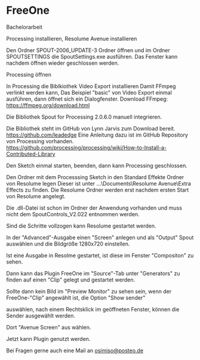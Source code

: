 # FreeOne
Bachelorarbeit

Processing installieren,
Resolume Avenue installieren

Den Ordner SPOUT-2006_UPDATE-3 Ordner öffnen und im Ordner SPOUTSETTINGS die SpoutSettings.exe ausführen.
Das Fenster kann nachdem öffnen wieder geschlossen werden.

Processing öffnen

In Processing die Biblkiothek Video Export installieren
Damit FFmpeg verlinkt werden kann, Das Beispiel "basic" von Video Export einmal ausführen,
dann öffnet sich ein Dialogfenster.
Download FFmpeg: https://ffmpeg.org/download.html

Die Bibliothek Spout for Processing 2.0.6.0 manuell integrieren.

Die Bibliothek steht im GitHub von Lynn Jarvis zum Download bereit.
https://github.com/leadedge
Eine Anleitung dazu ist im GitHub Repository von Processing vorhanden.
https://github.com/processing/processing/wiki/How-to-Install-a-Contributed-Library

Den Sketch einmal starten, beenden, dann kann Processing geschlossen.

Den Ordner mit dem Processsing Sketch in den Standard Effekte Ordner von Resolume legen
Dieser ist unter ...\Documents\Resolume Avenue\Extra Effects zu finden.
Die Resolume Ordner werden erst nachdem ersten Start von Resolume angelegt.

Die .dll-Datei ist schon im Ordner der Anwendung vorhanden und muss nicht dem SpoutControls_V2.022 entnommen werden.

Sind die Schritte vollzogen kann Resolume gestartet werden.

In der "Advanced"-Ausgabe einen "Screen" anlegen und als "Output" Spout auswählen und die Bildgröße 1280x720 einstellen.

Ist eine Ausgabe in Resolme gestartet, ist diese im Fenster "Compositon" zu sehen.

Dann kann das Plugin FreeOne im "Source"-Tab unter "Generators" zu finden auf einen "Clip" gelegt und gestartet werden.

Sollte dann kein Bild im "Preview Monitor" zu sehen sein, wenn der FreeOne-"Clip" angewählt ist, die Option "Show sender"

auswählen, nach einem Rechtsklick im geöffneten Fenster, können die Sender ausgewählt werden.

Dort "Avenue Screen" aus wählen.

Jetzt kann Plugin genutzt werden.

Bei Fragen gerne auch eine Mail an osimiso@posteo.de
